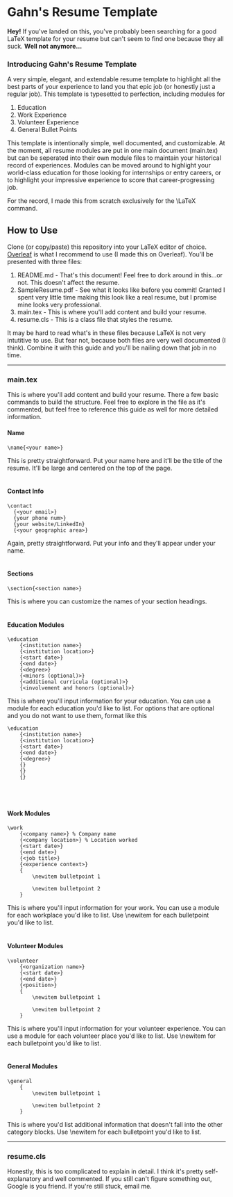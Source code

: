 # Gahn's Resume Template

**Hey!** If you've landed on this, you've probably been searching for a good LaTeX template for your resume but can't seem to find one because they all suck. **Well not anymore...**

### Introducing Gahn's Resume Template
A very simple, elegant, and extendable resume template to highlight all the best parts of your experience to land you that epic job (or honestly just a regular job). This template is typesetted to perfection, including modules for

1. Education
2. Work Experience
3. Volunteer Experience
4. General Bullet Points

This template is intentionally simple, well documented, and customizable. At the moment, all resume modules are put in one main document (main.tex) but can be seperated into their own module files to maintain your historical record of experiences. Modules can be moved around to highlight your world-class education for those looking for internships or entry careers, or to highlight your impressive experience to score that career-progressing job.

For the record, I made this from scratch exclusively for the \LaTeX command.

## How to Use
Clone (or copy/paste) this repository into your LaTeX editor of choice. [Overleaf](overleaf.com) is what I recommend to use (I made this on Overleaf). You'll be presented with three files:

1. README.md - That's this document! Feel free to dork around in this...or not. This doesn't affect the resume.
2. SampleResume.pdf - See what it looks like before you commit! Granted I spent very little time making this look like a real resume, but I promise mine looks very professional.
3. main.tex - This is where you'll add content and build your resume.
4. resume.cls - This is a class file that styles the resume.

It may be hard to read what's in these files because LaTeX is not very intutitive to use. But fear not, because both files are very well documented (I think). Combine it with this guide and you'll be nailing down that job in no time.

---
### main.tex
This is where you'll add content and build your resume. There a few basic commands to build the structure. Feel free to explore in the file as it's commented, but feel free to reference this guide as well for more detailed information.

#### Name
```
\name{<your name>}
```
This is pretty straightforward. Put your name here and it'll be the title of the resume. It'll be large and centered on the top of the page.
<br>
<br>

#### Contact Info
```
\contact
  {<your email>}
  {your phone num>}
  {your website/LinkedIn}
  {<your geographic area>}
```
Again, pretty straightforward. Put your info and they'll appear under your name.
<br>
<br>

#### Sections
```
\section{<section name>}
```
This is where you can customize the names of your section headings.
<br>
<br>

#### Education Modules
```
\education
    {<institution name>}
    {<institution location>}
    {<start date>}
    {<end date>}
    {<degree>}
    {<minors (optional)>}
    {<additional curricula (optional)>}
    {<involvement and honors (optional)>}
```
This is where you'll input information for your education. You can use a module for each education you'd like to list. For options that are optional and you do not want to use them, format like this
```
\education
    {<institution name>}
    {<institution location>}
    {<start date>}
    {<end date>}
    {<degree>}
    {}
    {}
    {}
```
<br>
<br>

#### Work Modules 
```
\work
    {<company name>} % Company name
    {<company location>} % Location worked
    {<start date>}
    {<end date>}
    {<job title>}
    {<experience context>}
    {
        \newitem bulletpoint 1

        \newitem bulletpoint 2
    }
```
This is where you'll input information for your work. You can use a module for each workplace you'd like to list. Use \newitem for each bulletpoint you'd like to list.
<br>
<br>

#### Volunteer Modules 
```
\volunteer
    {<organization name>}
    {<start date>}
    {<end date>}
    {<position>}
    {
        \newitem bulletpoint 1

        \newitem bulletpoint 2
    }
```
This is where you'll input information for your volunteer experience. You can use a module for each volunteer place you'd like to list. Use \newitem for each bulletpoint you'd like to list.
<br>
<br>

#### General Modules
```
\general
    {
        \newitem bulletpoint 1

        \newitem bulletpoint 2
    }
```
This is where you'd list additional information that doesn't fall into the other category blocks. Use \newitem for each bulletpoint you'd like to list.

---
### resume.cls
Honestly, this is too complicated to explain in detail. I think it's pretty self-explanatory and well commented. If you still can't figure something out, Google is you friend. If you're still stuck, email me.
